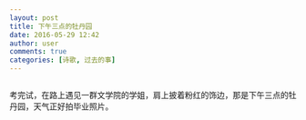 ```yaml
---
layout: post
title: 下午三点的牡丹园
date: 2016-05-29 12:42
author: user
comments: true
categories: [诗歌, 过去的事]
---
```

<img src="http://mazhangjing.com/wp-content/uploads/2016/11/UVBsWERXWE9BRjN3R0xRbFBLajRpR3JlYytEN3RXZnpCSWE1VGFOMmV4UlBBWSt6SjQrZFVBPT0.jpg?imageView&thumbnail=1680x0&quality=96&stripmeta=0&type=jpg%7Cwatermark&type=2&text=wqkg55Sf5rS7wrfpmIXor7vCt-eCuea7tCAvIGJsb2cuY29ya2luZS5jb20=&font=bXN5aA==&gravity=southwest&dissolve=30&fontsize=340&dx=16&dy=20&stripmeta=0" alt="" />

考完试，在路上遇见一群文学院的学姐，肩上披着粉红的饰边，那是下午三点的牡丹园，天气正好拍毕业照片。
